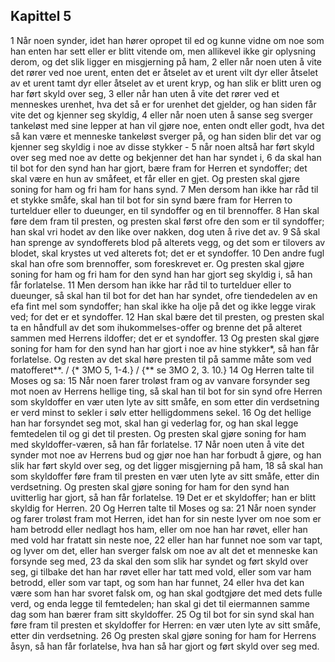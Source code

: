 ## Kapittel 5

1 Når noen synder, idet han hører opropet til ed og kunne vidne om noe som han enten har sett eller er blitt vitende om, men allikevel ikke gir oplysning derom, og det slik ligger en misgjerning på ham,
2 eller når noen uten å vite det rører ved noe urent, enten det er åtselet av et urent vilt dyr eller åtselet av et urent tamt dyr eller åtselet av et urent kryp, og han slik er blitt uren og har ført skyld over seg,
3 eller når han uten å vite det rører ved et menneskes urenhet, hva det så er for urenhet det gjelder, og han siden får vite det og kjenner seg skyldig,
4 eller når noen uten å sanse seg sverger tankeløst med sine lepper at han vil gjøre noe, enten ondt eller godt, hva det så kan være et menneske tankeløst sverger på, og han siden blir det var og kjenner seg skyldig i noe av disse stykker -
5 når noen altså har ført skyld over seg med noe av dette og bekjenner det han har syndet i,
6 da skal han til bot for den synd han har gjort, bære fram for Herren et syndoffer; det skal være en hun av småfeet, et får eller en gjet. Og presten skal gjøre soning for ham og fri ham for hans synd.
7 Men dersom han ikke har råd til et stykke småfe, skal han til bot for sin synd bære fram for Herren to turtelduer eller to dueunger, en til syndoffer og en til brennoffer.
8 Han skal føre dem fram til presten, og presten skal først ofre den som er til syndoffer; han skal vri hodet av den like over nakken, dog uten å rive det av.
9 Så skal han sprenge av syndofferets blod på alterets vegg, og det som er tilovers av blodet, skal krystes ut ved alterets fot; det er et syndoffer.
10 Den andre fugl skal han ofre som brennoffer, som foreskrevet er. Og presten skal gjøre soning for ham og fri ham for den synd han har gjort seg skyldig i, så han får forlatelse.
11 Men dersom han ikke har råd til to turtelduer eller to dueunger, så skal han til bot for det han har syndet, ofre tiendedelen av en efa fint mel som syndoffer; han skal ikke ha olje på det og ikke legge virak ved; for det er et syndoffer.
12 Han skal bære det til presten, og presten skal ta en håndfull av det som ihukommelses-offer og brenne det på alteret sammen med Herrens ildoffer; det er et syndoffer.
13 Og presten skal gjøre soning for ham for den synd han har gjort i noe av hine stykker*, så han får forlatelse. Og resten av det skal høre presten til på samme måte som ved matofferet**. / {* 3MO 5, 1-4.} / {** se 3MO 2, 3. 10.}
14 Og Herren talte til Moses og sa:
15 Når noen farer troløst fram og av vanvare forsynder seg mot noen av Herrens hellige ting, så skal han til bot for sin synd ofre Herren som skyldoffer en vær uten lyte av sitt småfe, en som etter din verdsetning er verd minst to sekler i sølv etter helligdommens sekel.
16 Og det hellige han har forsyndet seg mot, skal han gi vederlag for, og han skal legge femtedelen til og gi det til presten. Og presten skal gjøre soning for ham med skyldoffer-væren, så han får forlatelse.
17 Når noen uten å vite det synder mot noe av Herrens bud og gjør noe han har forbudt å gjøre, og han slik har ført skyld over seg, og det ligger misgjerning på ham,
18 så skal han som skyldoffer føre fram til presten en vær uten lyte av sitt småfe, etter din verdsetning. Og presten skal gjøre soning for ham for den synd han uvitterlig har gjort, så han får forlatelse.
19 Det er et skyldoffer; han er blitt skyldig for Herren.
20 Og Herren talte til Moses og sa:
21 Når noen synder og farer troløst fram mot Herren, idet han for sin neste lyver om noe som er ham betrodd eller nedlagt hos ham, eller om noe han har røvet, eller han med vold har fratatt sin neste noe,
22 eller han har funnet noe som var tapt, og lyver om det, eller han sverger falsk om noe av alt det et menneske kan forsynde seg med,
23 da skal den som slik har syndet og ført skyld over seg, gi tilbake det han har røvet eller har tatt med vold, eller som var ham betrodd, eller som var tapt, og som han har funnet,
24 eller hva det kan være som han har svoret falsk om, og han skal godtgjøre det med dets fulle verd, og enda legge til femtedelen; han skal gi det til eiermannen samme dag som han bærer fram sitt skyldoffer.
25 Og til bot for sin synd skal han føre fram til presten et skyldoffer for Herren: en vær uten lyte av sitt småfe, etter din verdsetning.
26 Og presten skal gjøre soning for ham for Herrens åsyn, så han får forlatelse, hva han så har gjort og ført skyld over seg med.
